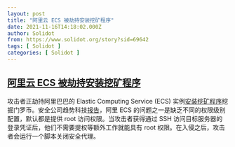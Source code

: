 ```yaml
---
layout: post
title: "阿里云 ECS 被劫持安装挖矿程序"
date: 2021-11-16T14:18:02.000Z
author: Solidot
from: https://www.solidot.org/story?sid=69642
tags: [ Solidot ]
categories: [ Solidot ]
---
```

<!--1637072282000-->
[阿里云 ECS 被劫持安装挖矿程序](https://www.solidot.org/story?sid=69642)
------

<div>
攻击者正劫持阿里巴巴的 Elastic Computing Service (ECS) 实例<a href="https://www.bleepingcomputer.com/news/security/alibaba-ecs-instances-actively-hijacked-by-cryptomining-malware/" target="_blank">安装挖矿程序</a>挖掘门罗币。安全公司趋势科技<a href="http://www.trendmicro.com/en_us/research/21/k/groups-target-alibaba-ecs-instances-for-cryptojacking.html">报告</a>，阿里 ECS 的问题之一是缺乏不同的权限级别配置，默认都是提供 root 访问权限。当攻击者获得通过 SSH 访问目标服务器的登录凭证后，他们不需要提权等额外工作就能具有 root 权限。在入侵之后，攻击者会运行一个脚本关闭安全代理。
</div>
